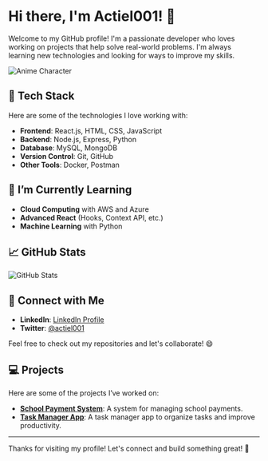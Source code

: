 # Hi there, I'm Actiel001! 👋

Welcome to my GitHub profile! I'm a passionate developer who loves working on projects that help solve real-world problems. I'm always learning new technologies and looking for ways to improve my skills.

![Anime Character](https://www.waifu2x.net/api) <!-- Ganti dengan URL gambar anime yang ingin kamu pakai -->

## 🔧 Tech Stack

Here are some of the technologies I love working with:

- **Frontend**: React.js, HTML, CSS, JavaScript
- **Backend**: Node.js, Express, Python
- **Database**: MySQL, MongoDB
- **Version Control**: Git, GitHub
- **Other Tools**: Docker, Postman

## 🌱 I’m Currently Learning

- **Cloud Computing** with AWS and Azure
- **Advanced React** (Hooks, Context API, etc.)
- **Machine Learning** with Python

## 📈 GitHub Stats

![GitHub Stats](https://github-readme-stats.vercel.app/api?username=actiel001&show_icons=true&hide_title=true&hide=prs&count_private=true&include_all_commits=true&theme=radical)

## 🔗 Connect with Me

- **LinkedIn**: [LinkedIn Profile](https://www.linkedin.com/in/actiel001)
- **Twitter**: [@actiel001](https://twitter.com/actiel001)

Feel free to check out my repositories and let's collaborate! 😄

## 💻 Projects

Here are some of the projects I’ve worked on:

- [**School Payment System**](https://github.com/actiel001/school-payment-system): A system for managing school payments.
- [**Task Manager App**](https://github.com/actiel001/task-manager): A task manager app to organize tasks and improve productivity.

---

Thanks for visiting my profile! Let's connect and build something great! 🚀
